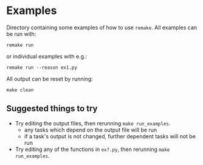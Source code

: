 Examples
========

Directory containing some examples of how to use `remake`. All examples can be run with:

    remake run

or individual examples with e.g.:

    remake run --reason ex1.py

All output can be reset by running:

    make clean

Suggested things to try
-----------------------

* Try editing the output files, then rerunning `make run_examples`.
  - any tasks which depend on the output file will be run
  - if a task's output is not changed, further dependent tasks will not be run
* Try editing any of the functions in `ex?.py`, then rerunning `make run_examples`.
